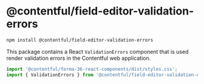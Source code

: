 # @contentful/field-editor-validation-errors

```bash
npm install @contentful/field-editor-validation-errors
```

This package contains a React `ValidationErrors` component that is used render validation errors in the Contentful web application.

```js
import '@contentful/forma-36-react-components/dist/styles.css';
import { ValidationErrors } from '@contentful/field-editor-validation-errors';
```
